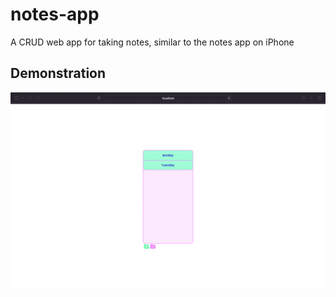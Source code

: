 # notes-app
A CRUD web app for taking notes, similar to the notes app on iPhone


## Demonstration

![the first view that the user sees when accessing the app](/demo-images/entry_point.png)